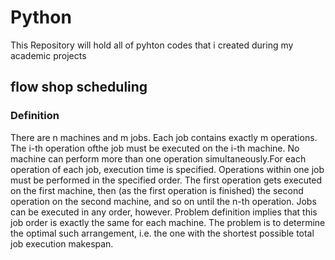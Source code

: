 # Python
This Repository will hold all of pyhton codes that i created during my academic projects

## flow shop scheduling
### Definition 
There are n machines and m jobs. Each job contains exactly m operations. The i-th operation ofthe job must be executed on the i-th machine. No machine can perform more than one operation simultaneously.For each operation of each job, execution time is specified.
Operations within one job must be performed in the specified order. The first operation gets executed on the first machine, then (as the first operation is finished) the second operation on the second machine, and so on until the n-th operation. Jobs can be executed in any order, however. Problem definition implies that this job order is exactly the same for each machine. The problem is to determine the optimal such arrangement, i.e. the one with the shortest possible total job execution makespan.
